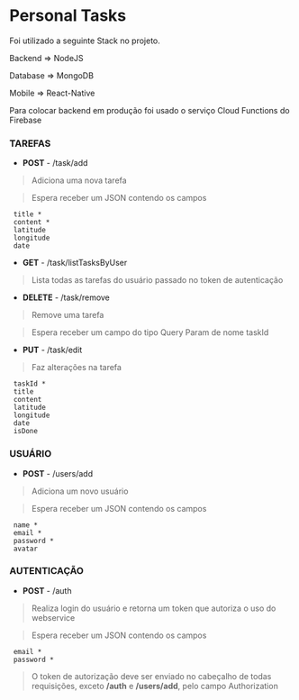 # Personal Tasks
Foi utilizado a seguinte Stack no projeto.

Backend => NodeJS

Database => MongoDB

Mobile => React-Native

Para colocar backend em produção foi usado o serviço Cloud Functions do Firebase

### TAREFAS
+ **POST** - /task/add

> Adiciona uma nova tarefa

> Espera receber um JSON contendo os campos

```
 title *
 content *
 latitude
 longitude
 date
```
+ **GET** - /task/listTasksByUser

> Lista todas as tarefas do usuário passado no token de autenticação

+ **DELETE** - /task/remove

> Remove uma tarefa 

> Espera receber um campo do tipo Query Param de nome taskId

+ **PUT** - /task/edit
> Faz alterações na tarefa
```
 taskId *
 title
 content
 latitude
 longitude
 date
 isDone
```

### USUÁRIO
+ **POST** - /users/add

> Adiciona um novo usuário

> Espera receber um JSON contendo os campos

```
 name *
 email *
 password *
 avatar
```

### AUTENTICAÇÃO
+ **POST** - /auth

> Realiza login do usuário e retorna um token que autoriza o uso do webservice

> Espera receber um JSON contendo os campos

```
 email *
 password *
```

> O token de autorização deve ser enviado no cabeçalho de todas requisições, exceto **/auth** e **/users/add**, pelo campo Authorization
